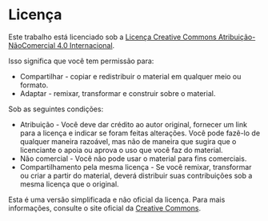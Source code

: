 # Licença

Este trabalho está licenciado sob a [Licença Creative Commons Atribuição-NãoComercial 4.0 Internacional](http://creativecommons.org/licenses/by-nc/4.0/).

Isso significa que você tem permissão para:

- Compartilhar - copiar e redistribuir o material em qualquer meio ou formato.
- Adaptar - remixar, transformar e construir sobre o material.

Sob as seguintes condições:

- Atribuição - Você deve dar crédito ao autor original, fornecer um link para a licença e indicar se foram feitas alterações. Você pode fazê-lo de qualquer maneira razoável, mas não de maneira que sugira que o licenciante o apoia ou aprova o uso que você faz do material.
- Não comercial - Você não pode usar o material para fins comerciais.
- Compartilhamento pela mesma licença - Se você remixar, transformar ou criar a partir do material, deverá distribuir suas contribuições sob a mesma licença que o original.

Esta é uma versão simplificada e não oficial da licença. Para mais informações, consulte o site oficial da [Creative Commons](http://creativecommons.org/licenses/by-nc/4.0/legalcode).
